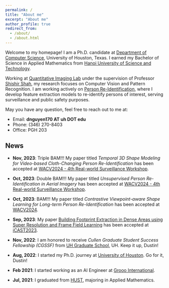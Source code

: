 ```yaml
---
permalink: /
title: "About me"
excerpt: "About me"
author_profile: true
redirect_from: 
  - /about/
  - /about.html
---
```


Welcome to my homepage! I am a Ph.D. candidate at [Department of Computer Science](https://cs.uh.edu), University of Houston, Texas. I earned my Bachelor of Science in Applied Mathematics from [Hanoi University of Science and Technology](https://hust.edu.vn/).

Working at [Quantitative Imaging Lab](https://www2.cs.uh.edu/~shah/) under the supervision of Professor [Shishir Shah](https://scholar.google.com/citations?user=gJ3JGSsAAAAJ&hl=en), my research focuses on Computer Vision and Pattern Recognition. I am working actively on [Person Re-Identification](https://paperswithcode.com/task/person-re-identification#:~:text=It%20involves%20detecting%20and%20tracking,a%20robust%20and%20efficient%20manner.), where I develop feature extraction models to re-identify persons of interest, serving surveillance and public safety purposes.

May you have any question, feel free to reach out to me at:
- Email: **dnguyen170 AT uh DOT edu**
- Phone: (346) 270-8403
- Office: PGH 203

## News
- **Nov, 2023**: Triple BAM!!! My paper titled *Temporal 3D Shape Modeling for Video-based Cloth-Changing Person Re-Identification* has been accepted at [WACV2024 - 4th Real-world Surveillance Workshop](https://vap.aau.dk/rws-wacv2024/).
- **Oct, 2023**: Double BAM!!! My paper titled *Unsupervised Person Re-Identification in Aerial Imagery* has been accepted at [WACV2024 - 4th Real-world Surveillance Workshop](https://vap.aau.dk/rws-wacv2024/).
- **Oct, 2023**: BAM!!! My paper titled *Contrastive Viewpoint-aware Shape Learning for Long-term Person Re-Identification* has been accepted at [WACV2024](https://wacv2024.thecvf.com/).
- **Sep, 2023**: My paper [Building Footprint Extraction in Dense Areas using Super Resolution and Frame Field Learning](https://arxiv.org/abs/2309.01656) has been accepted at [iCAST2023](https://icast-2023.github.io/).
 
- **Nov, 2022**: I am honored to receive *Cullen Graduate Student Success Fellowship (CGSSF)* from [UH Graduate School](https://www.uh.edu/graduate-school), UH. Keep it up, Dustin!
- **Aug, 2022**: I started my Ph.D. journey at [University of Houston](https://uh.edu). Go for it, Dustin! 
- **Feb 2021**: I started working as an AI Engineer at [Grooo International](https://grooo.vn/en).
- **Jul, 2021**: I graduated from [HUST](https://hust.edu.vn/), majoring in Applied Mathematics.
